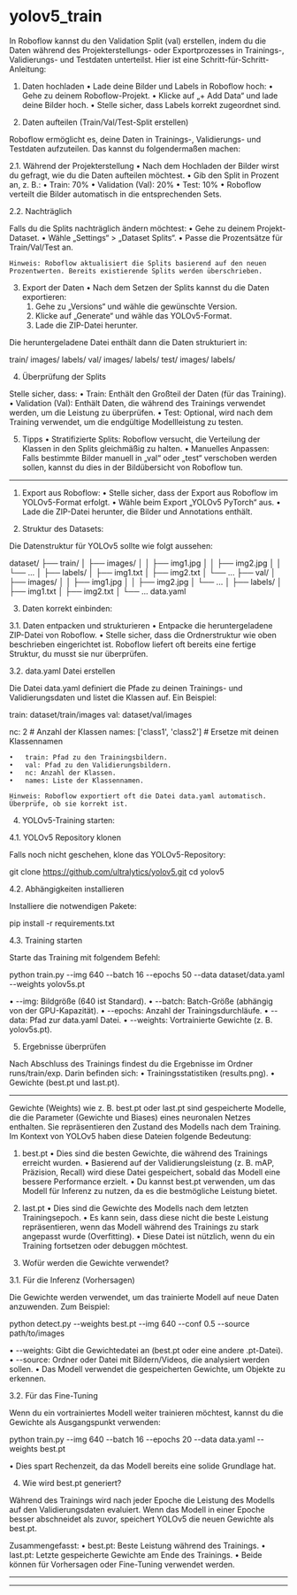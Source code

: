 # yolov5_train

In Roboflow kannst du den Validation Split (val) erstellen, indem du die Daten während des Projekterstellungs- oder Exportprozesses in Trainings-, Validierungs- und Testdaten unterteilst. Hier ist eine Schritt-für-Schritt-Anleitung:

1. Daten hochladen
	•	Lade deine Bilder und Labels in Roboflow hoch:
	•	Gehe zu deinem Roboflow-Projekt.
	•	Klicke auf „+ Add Data“ und lade deine Bilder hoch.
	•	Stelle sicher, dass Labels korrekt zugeordnet sind.

2. Daten aufteilen (Train/Val/Test-Split erstellen)

Roboflow ermöglicht es, deine Daten in Trainings-, Validierungs- und Testdaten aufzuteilen. Das kannst du folgendermaßen machen:

2.1. Während der Projekterstellung
	•	Nach dem Hochladen der Bilder wirst du gefragt, wie du die Daten aufteilen möchtest.
	•	Gib den Split in Prozent an, z. B.:
	•	Train: 70%
	•	Validation (Val): 20%
	•	Test: 10%
	•	Roboflow verteilt die Bilder automatisch in die entsprechenden Sets.

2.2. Nachträglich

Falls du die Splits nachträglich ändern möchtest:
	•	Gehe zu deinem Projekt-Dataset.
	•	Wähle „Settings“ > „Dataset Splits“.
	•	Passe die Prozentsätze für Train/Val/Test an.

	Hinweis: Roboflow aktualisiert die Splits basierend auf den neuen Prozentwerten. Bereits existierende Splits werden überschrieben.

3. Export der Daten
	•	Nach dem Setzen der Splits kannst du die Daten exportieren:
	1.	Gehe zu „Versions“ und wähle die gewünschte Version.
	2.	Klicke auf „Generate“ und wähle das YOLOv5-Format.
	3.	Lade die ZIP-Datei herunter.

Die heruntergeladene Datei enthält dann die Daten strukturiert in:

train/
  images/
  labels/
val/
  images/
  labels/
test/
  images/
  labels/

4. Überprüfung der Splits

Stelle sicher, dass:
	•	Train: Enthält den Großteil der Daten (für das Training).
	•	Validation (Val): Enthält Daten, die während des Trainings verwendet werden, um die Leistung zu überprüfen.
	•	Test: Optional, wird nach dem Training verwendet, um die endgültige Modellleistung zu testen.

5. Tipps
	•	Stratifizierte Splits: Roboflow versucht, die Verteilung der Klassen in den Splits gleichmäßig zu halten.
	•	Manuelles Anpassen: Falls bestimmte Bilder manuell in „val“ oder „test“ verschoben werden sollen, kannst du dies in der Bildübersicht von Roboflow tun.

----

1. Export aus Roboflow:
	•	Stelle sicher, dass der Export aus Roboflow im YOLOv5-Format erfolgt.
	•	Wähle beim Export „YOLOv5 PyTorch“ aus.
	•	Lade die ZIP-Datei herunter, die Bilder und Annotations enthält.

2. Struktur des Datasets:

Die Datenstruktur für YOLOv5 sollte wie folgt aussehen:

dataset/
├── train/
│   ├── images/
│   │   ├── img1.jpg
│   │   ├── img2.jpg
│   │   └── ...
│   ├── labels/
│       ├── img1.txt
│       ├── img2.txt
│       └── ...
├── val/
│   ├── images/
│   │   ├── img1.jpg
│   │   ├── img2.jpg
│       └── ...
│   ├── labels/
│       ├── img1.txt
│       ├── img2.txt
│       └── ...
data.yaml

3. Daten korrekt einbinden:

3.1. Daten entpacken und strukturieren
	•	Entpacke die heruntergeladene ZIP-Datei von Roboflow.
	•	Stelle sicher, dass die Ordnerstruktur wie oben beschrieben eingerichtet ist. Roboflow liefert oft bereits eine fertige Struktur, du musst sie nur überprüfen.

3.2. data.yaml Datei erstellen

Die Datei data.yaml definiert die Pfade zu deinen Trainings- und Validierungsdaten und listet die Klassen auf. Ein Beispiel:

train: dataset/train/images
val: dataset/val/images

nc: 2  # Anzahl der Klassen
names: ['class1', 'class2']  # Ersetze mit deinen Klassennamen

	•	train: Pfad zu den Trainingsbildern.
	•	val: Pfad zu den Validierungsbildern.
	•	nc: Anzahl der Klassen.
	•	names: Liste der Klassennamen.

	Hinweis: Roboflow exportiert oft die Datei data.yaml automatisch. Überprüfe, ob sie korrekt ist.

4. YOLOv5-Training starten:

4.1. YOLOv5 Repository klonen

Falls noch nicht geschehen, klone das YOLOv5-Repository:

git clone https://github.com/ultralytics/yolov5.git
cd yolov5

4.2. Abhängigkeiten installieren

Installiere die notwendigen Pakete:

pip install -r requirements.txt

4.3. Training starten

Starte das Training mit folgendem Befehl:

python train.py --img 640 --batch 16 --epochs 50 --data dataset/data.yaml --weights yolov5s.pt

•	--img: Bildgröße (640 ist Standard).
•	--batch: Batch-Größe (abhängig von der GPU-Kapazität).
•	--epochs: Anzahl der Trainingsdurchläufe.
•	--data: Pfad zur data.yaml Datei.
•	--weights: Vortrainierte Gewichte (z. B. yolov5s.pt).

5. Ergebnisse überprüfen

Nach Abschluss des Trainings findest du die Ergebnisse im Ordner runs/train/exp. Darin befinden sich:
	•	Trainingsstatistiken (results.png).
	•	Gewichte (best.pt und last.pt).


 ---

 Gewichte (Weights) wie z. B. best.pt oder last.pt sind gespeicherte Modelle, die die Parameter (Gewichte und Biases) eines neuronalen Netzes enthalten. Sie repräsentieren den Zustand des Modells nach dem Training. Im Kontext von YOLOv5 haben diese Dateien folgende Bedeutung:

1. best.pt
	•	Dies sind die besten Gewichte, die während des Trainings erreicht wurden.
	•	Basierend auf der Validierungsleistung (z. B. mAP, Präzision, Recall) wird diese Datei gespeichert, sobald das Modell eine bessere Performance erzielt.
	•	Du kannst best.pt verwenden, um das Modell für Inferenz zu nutzen, da es die bestmögliche Leistung bietet.

2. last.pt
	•	Dies sind die Gewichte des Modells nach dem letzten Trainingsepoch.
	•	Es kann sein, dass diese nicht die beste Leistung repräsentieren, wenn das Modell während des Trainings zu stark angepasst wurde (Overfitting).
	•	Diese Datei ist nützlich, wenn du ein Training fortsetzen oder debuggen möchtest.

3. Wofür werden die Gewichte verwendet?

3.1. Für die Inferenz (Vorhersagen)

Die Gewichte werden verwendet, um das trainierte Modell auf neue Daten anzuwenden. Zum Beispiel:

python detect.py --weights best.pt --img 640 --conf 0.5 --source path/to/images

•	--weights: Gibt die Gewichtedatei an (best.pt oder eine andere .pt-Datei).
•	--source: Ordner oder Datei mit Bildern/Videos, die analysiert werden sollen.
•	Das Modell verwendet die gespeicherten Gewichte, um Objekte zu erkennen.

3.2. Für das Fine-Tuning

Wenn du ein vortrainiertes Modell weiter trainieren möchtest, kannst du die Gewichte als Ausgangspunkt verwenden:

python train.py --img 640 --batch 16 --epochs 20 --data data.yaml --weights best.pt

•	Dies spart Rechenzeit, da das Modell bereits eine solide Grundlage hat.

4. Wie wird best.pt generiert?

Während des Trainings wird nach jeder Epoche die Leistung des Modells auf den Validierungsdaten evaluiert. Wenn das Modell in einer Epoche besser abschneidet als zuvor, speichert YOLOv5 die neuen Gewichte als best.pt.

Zusammengefasst:
•	best.pt: Beste Leistung während des Trainings.
•	last.pt: Letzte gespeicherte Gewichte am Ende des Trainings.
•	Beide können für Vorhersagen oder Fine-Tuning verwendet werden.

---
---


